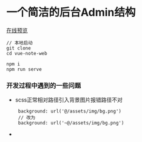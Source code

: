 # 一个简洁的后台Admin结构

[在线预览](http://www.web.liubingbing.xyz)

```
// 本地启动
git clone
cd vue-note-web

npm i
npm run serve
```







### 开发过程中遇到的一些问题

* scss正常相对路径引入背景图片报错路径不对
  ```
   background: url('@/assets/img/bg.png')   
   // 改为
   background: url('~@/assets/img/bg.png') 
  ```
*
